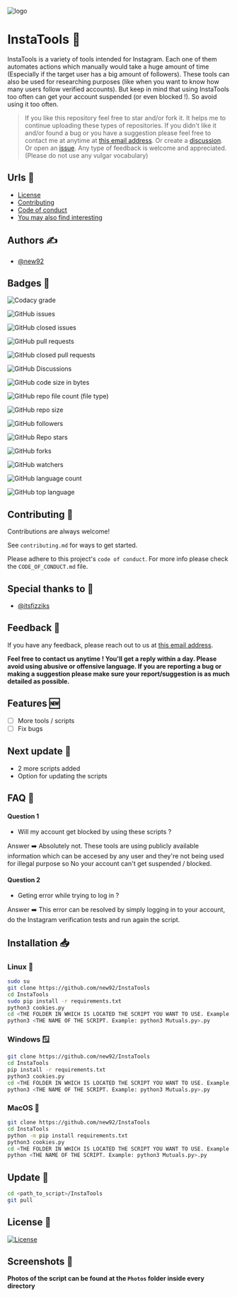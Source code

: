 
![logo](https://github.com/new92/InstaTools/assets/94779840/bdfbb09f-37ec-4ef7-a2a7-2dce756bb7aa)


# InstaTools 🧰

InstaTools is a variety of tools intended for Instagram. Each one of them automates actions which manually would take a huge amount of time (Especially if the target user has a big amount of followers). These tools can also be used for researching purposes (like when you want to know how many users follow verified accounts). But keep in mind that using InstaTools too often can get your account suspended (or even blocked !). So avoid using it too often.

> If you like this repository feel free to star and/or fork it. It helps me to continue uploading these types of repositories.
If you didn't like it and/or found a bug or you have a suggestion please feel free to contact me at anytime at <a href='mailto:new92github@gmail.com'>this email address</a>. Or create a <a href="https://github.com/new92/InstaTools/discussions">discussion</a>. Or open an <a href="https://github.com/new92/InstaTools/issues">issue</a>.
Any type of feedback is welcome and appreciated. (Please do not use any vulgar vocabulary)

## Urls 🔗

- [License](https://github.com/new92/InstaTools/blob/main/LICENSE)
- [Contributing](https://github.com/new92/InstaTools/blob/main/CONTRIBUTING.md)
- [Code of conduct](https://github.com/new92/InstaTools/blob/main/CODE_OF_CONDUCT.md)
- [You may also find interesting](https://github.com/new92?tab=repositories)

## Authors ✍️

- [@new92](https://www.github.com/new92)


## Badges 📛

![Codacy grade](https://img.shields.io/codacy/grade/187dba28735848868b7f8615e0e45597?style=for-the-badge&logo=codacy)

![GitHub issues](https://img.shields.io/github/issues/new92/InstaTools?style=for-the-badge&logo=github)

![GitHub closed issues](https://img.shields.io/github/issues-closed/new92/InstaTools?style=for-the-badge&logo=github)

![GitHub pull requests](https://img.shields.io/github/issues-pr/new92/InstaTools?style=for-the-badge&logo=github)

![GitHub closed pull requests](https://img.shields.io/github/issues-pr-closed/new92/InstaTools?style=for-the-badge&logo=github)

![GitHub Discussions](https://img.shields.io/github/discussions/new92/InstaTools?style=for-the-badge&logo=github)

![GitHub code size in bytes](https://img.shields.io/github/languages/code-size/new92/InstaTools?style=for-the-badge&logo=github)

![GitHub repo file count (file type)](https://img.shields.io/github/directory-file-count/new92/InstaTools?style=for-the-badge&logo=github)

![GitHub repo size](https://img.shields.io/github/repo-size/new92/InstaTools?style=for-the-badge&logo=github)

![GitHub followers](https://img.shields.io/github/followers/new92?style=for-the-badge&logo=github)

![GitHub Repo stars](https://img.shields.io/github/stars/new92/InstaTools?style=for-the-badge&logo=github)

![GitHub forks](https://img.shields.io/github/forks/new92/InstaTools?style=for-the-badge&logo=github)

![GitHub watchers](https://img.shields.io/github/watchers/new92/InstaTools?style=for-the-badge&logo=github)

![GitHub language count](https://img.shields.io/github/languages/count/new92/InstaTools?style=for-the-badge&logo=github)

![GitHub top language](https://img.shields.io/github/languages/top/new92/InstaTools?style=for-the-badge&logo=python&logoColor=white)

## Contributing 🤝

Contributions are always welcome!

See `contributing.md` for ways to get started.

Please adhere to this project's `code of conduct`. For more info please check the `CODE_OF_CONDUCT.md` file.

## Special thanks to 🫡

- <a href='https://www.github.com/itsfizziks'>@itsfizziks</a>

## Feedback 💭

If you have any feedback, please reach out to us at <a href="mailto:new92github@gmail.com">this email address</a>.

**Feel free to contact us anytime ! You'll get a reply within a day. Please avoid using abusive or offensive language.
If you are reporting a bug or making a suggestion please make sure your report/suggestion is as much detailed as possible.**


## Features 🆕

- [ ] More tools / scripts
- [ ] Fix bugs

## Next update 🔄

- 2 more scripts added
- Option for updating the scripts


## FAQ 🤔

#### Question 1

- Will my account get blocked by using these scripts ?

Answer ➡️ Absolutely not. These tools are using publicly available information which can be accesed by any user and they're not being used for illegal purpose so No your account can't get suspended / blocked.

#### Question 2

- Geting error while trying to log in ?

Answer ➡️ This error can be resolved by simply logging in to your account, do the Instagram verification tests and run again the script.


## Installation 📥

### Linux 🐧

```bash
sudo su
git clone https://github.com/new92/InstaTools
cd InstaTools
sudo pip install -r requirements.txt
python3 cookies.py
cd <THE FOLDER IN WHICH IS LOCATED THE SCRIPT YOU WANT TO USE. Example: cd Mutuals>
python3 <THE NAME OF THE SCRIPT. Example: python3 Mutuals.py>.py
```

### Windows 🪟

```bash
git clone https://github.com/new92/InstaTools
cd InstaTools
pip install -r requirements.txt
python3 cookies.py
cd <THE FOLDER IN WHICH IS LOCATED THE SCRIPT YOU WANT TO USE. Example: cd Mutuals>
python3 <THE NAME OF THE SCRIPT. Example: python3 Mutuals.py>.py
```

### MacOS 🍎

```bash
git clone https://github.com/new92/InstaTools
cd InstaTools
python -m pip install requirements.txt
python3 cookies.py
cd <THE FOLDER IN WHICH IS LOCATED THE SCRIPT YOU WANT TO USE. Example: cd Mutuals>
python <THE NAME OF THE SCRIPT. Example: python3 Mutuals.py>.py
```

## Update 🔄️

```bash
cd <path_to_script>/InstaTools
git pull
```
    
## License 📜

[![License](https://img.shields.io/github/license/new92/IGFollowersIncreaser?style=for-the-badge)](https://github.com/new92/IGFollowersIncreaser/blob/main/LICENSE.md)

## Screenshots 📸

**Photos of the script can be found at the `Photos` folder inside every directory**

